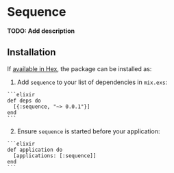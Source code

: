 # Sequence

**TODO: Add description**

## Installation

If [available in Hex](https://hex.pm/docs/publish), the package can be installed as:

  1. Add `sequence` to your list of dependencies in `mix.exs`:

    ```elixir
    def deps do
      [{:sequence, "~> 0.0.1"}]
    end
    ```

  2. Ensure `sequence` is started before your application:

    ```elixir
    def application do
      [applications: [:sequence]]
    end
    ```


